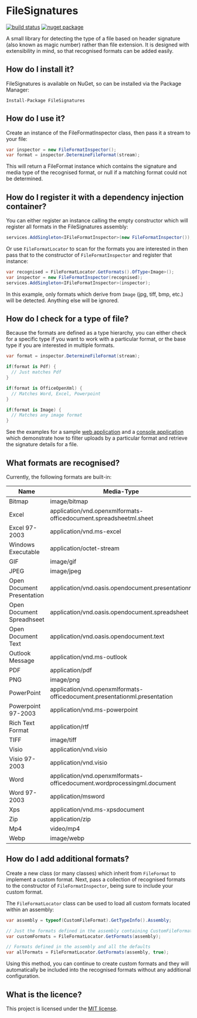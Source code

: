 # FileSignatures

[![build status](https://ci.appveyor.com/api/projects/status/github/neilharvey/filesignatures?svg=true)](https://ci.appveyor.com/project/neilharvey/filesignatures)
[![nuget package](https://badge.fury.io/nu/FileSignatures.svg)](https://www.nuget.org/packages/FileSignatures)

A small library for detecting the type of a file based on header signature (also known as magic number) rather than file extension.  It is designed with extensibility in mind, so that recognised formats can be added easily.

## How do I install it?

FileSignatures is available on NuGet, so can be installed via the Package Manager:

```
Install-Package FileSignatures
```

## How do I use it?

Create an instance of the FileFormatInspector class, then pass it a stream to your file:

```cs
var inspector = new FileFormatInspector();
var format = inspector.DetermineFileFormat(stream);
```

This will return a FileFormat instance which contains the signature and media type of the recognised format,
or null if a matching format could not be determined.

## How do I register it with a dependency injection container?

You can either register an instance calling the empty constructor which will register all formats in the FileSignatures assembly:

```cs
services.AddSingleton<IFileFormatInspector>(new FileFormatInspector());
```

Or use `FileFormatLocator` to scan for the formats you are interested in then pass that to the constructor of `FileFormatInspector` and register that instance:

```cs
var recognised = FileFormatLocator.GetFormats().OfType<Image>();
var inspector = new FileFormatInspector(recognised);
services.AddSingleton<IFileFormatInspector>(inspector);
```

In this example, only formats which derive from `Image` (jpg, tiff, bmp, etc.) will be detected.  Anything else will be ignored.

## How do I check for a type of file?

Because the formats are defined as a type hierarchy, you can either check for a specific type if you want
to work with a particular format, or the base type if you are interested in multiple formats.

```cs
var format = inspector.DetermineFileFormat(stream);

if(format is Pdf) {
  // Just matches Pdf
}

if(format is OfficeOpenXml) {
  // Matches Word, Excel, Powerpoint
}

if(format is Image) {
  // Matches any image format
}

```

See the examples for a sample [web application](https://github.com/neilharvey/FileSignatures/tree/master/examples/WebApplication) and a [console application](https://github.com/neilharvey/FileSignatures/tree/master/examples/ConsoleApplication) which demonstrate how to filter uploads by a particular format and retrieve the signature details for a file.

## What formats are recognised?

Currently, the following formats are built-in:

| Name                       | Media-Type                                                                | Extension
|----------------------------|---------------------------------------------------------------------------|--------
| Bitmap                     | image/bitmap                                                              | .bmp
| Excel                      | application/vnd.openxmlformats-officedocument.spreadsheetml.sheet         | .xlsx
| Excel 97-2003              | application/vnd.ms-excel                                                  | .xls
| Windows Executable         | application/octet-stream                                                  | .exe
| GIF                        | image/gif                                                                 | .gif
| JPEG                       | image/jpeg                                                                | .jpeg
| Open Document Presentation | application/vnd.oasis.opendocument.presentationn                          | .odp
| Open Document Spreadhseet  | application/vnd.oasis.opendocument.spreadsheet                            | .ods
| Open Document Text         | application/vnd.oasis.opendocument.text                                   | .odt
| Outlook Message            | application/vnd.ms-outlook                                                | .msg
| PDF                        | application/pdf                                                           | .pdf
| PNG                        | image/png                                                                 | .png
| PowerPoint                 | application/vnd.openxmlformats-officedocument.presentationml.presentation | .pptx
| Powerpoint 97-2003         | application/vnd.ms-powerpoint                                             | .ppt
| Rich Text Format           | application/rtf                                                           | .rtf
| TIFF                       | image/tiff                                                                | .tif
| Visio                      | application/vnd.visio                                                     | .vsdx
| Visio 97-2003              | application/vnd.visio                                                     | .vsd
| Word                       | application/vnd.openxmlformats-officedocument.wordprocessingml.document   | .docx
| Word 97-2003               | application/msword                                                        | .doc
| Xps                        | application/vnd.ms-xpsdocument                                            | .xps
| Zip                        | application/zip                                                           | .zip
| Mp4                        | video/mp4                                                                 | .mp4
| Webp                       | image/webp                                                                | .webp

## How do I add additional formats?

Create a new class (or many classes) which inherit from `FileFormat` to implement a custom format. Next, pass a collection of recognised formats to the constructor of `FileFormatInspector`, being sure to include your custom format.

The `FileFormatLocator` class can be used to load all custom formats located within an assembly:

```cs
var assembly = typeof(CustomFileFormat).GetTypeInfo().Assembly;

// Just the formats defined in the assembly containing CustomFileFormat
var customFormats = FileFormatLocator.GetFormats(assembly);

// Formats defined in the assembly and all the defaults
var allFormats = FileFormatLocator.GetFormats(assembly, true);
```

Using this method, you can continue to create custom formats and they will automatically be included into the recognised formats without any additional configuration.

## What is the licence?

This project is licensed under the [MIT license](LICENSE).
